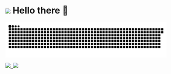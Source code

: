 <h1><img src="https://emojis.slackmojis.com/emojis/images/1544200527/5029/hello_there.gif?1544200527" width="30"/> Hello there 👋</h1>

![Snake animation](https://github.com/gabrielrom/gabrielrom/blob/output/github-contribution-grid-snake.svg)

<p>
  <a href="https://github-readme-stats.vercel.app/">
    <img height="180em" src="https://github-readme-stats.vercel.app/api?username=gabrielrom&show_icons=true&theme=dracula"/>&nbsp
    <img height="180em" src="https://github-readme-stats.vercel.app/api/top-langs/?username=gabrielrom&theme=dracula&layout=compact"/>
  </a>
</p>





 

